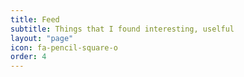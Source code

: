 ```yaml
---
title: Feed
subtitle: Things that I found interesting, uselful
layout: "page"
icon: fa-pencil-square-o
order: 4
---
```

